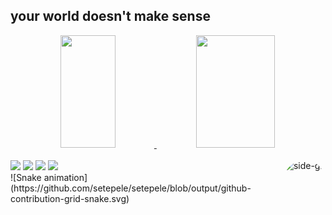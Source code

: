 ## your world doesn't make sense

<div align="center">
  <a href="https://github.com/setepele">
  <img height="180em" width="42%" src="https://github-readme-stats.vercel.app/api?username=setepele&show_icons=true&theme=gotham&include_all_commits=true&count_private=true"/>
  <img height="180em" width="50%" src="https://github-readme-stats.vercel.app/api/top-langs/?username=setepele&layout=compact&langs_count=7&theme=gotham"/>
</div>

<div style="display: inline_block"><br>
	<a href="https://letterboxd.com/zeroxzero/" target="_blank"><img height="30" src="https://a.ltrbxd.com/logos/letterboxd-decal-dots-pos-rgb.svg" target="_blank"></a>
 <a href="https://discordapp.com/users/484073059565961236" target="_blank"><img height="30" src="https://img.shields.io/badge/Discord-7289DA?style=for-the-badge&logo=discord&logoColor=white" target="_blank"></a> 
  <a href = "mailto:setepele@proton.me"><img height="30" src="https://img.shields.io/badge/ProtonMail-8B89CC?style=for-the-badge&logo=protonmail&logoColor=white"_blank"></a>
	<a href = "https://open.spotify.com/user/31x5y3sfmlbi7tdli3rmzeatukwu?si=4ae9c4a7e3b64caa"><img height="30" src="https://img.shields.io/badge/Spotify-1ED760?&style=for-the-badge&logo=spotify&logoColor=white"></a>
	
<img align="right" alt="side-gif" height="150" style="border-radius:50px;" src="https://64.media.tumblr.com/06c2539f31f2f6519ed1bdefb9e350e7/88d5e9beb90b5a22-73/s400x600/9bcc0d914962cc47dd9a4d742495749c609f42af.gifv">
	  
</div>

<div>
  ![Snake animation](https://github.com/setepele/setepele/blob/output/github-contribution-grid-snake.svg)
</div>
